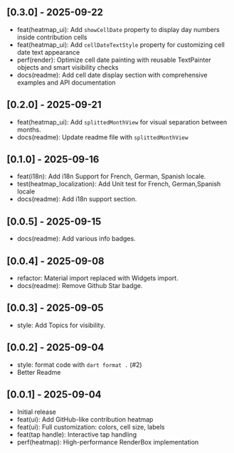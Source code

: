 ## [0.3.0] - 2025-09-22

- feat(heatmap_ui): Add `showCellDate` property to display day numbers inside contribution cells
- feat(heatmap_ui): Add `cellDateTextStyle` property for customizing cell date text appearance
- perf(render): Optimize cell date painting with reusable TextPainter objects and smart visibility checks
- docs(readme): Add cell date display section with comprehensive examples and API documentation

## [0.2.0] - 2025-09-21

- feat(heatmap_ui): Add `splittedMonthView` for visual separation between months.
- docs(readme): Update readme file with `splittedMonthView`

## [0.1.0] - 2025-09-16

- feat(i18n): Add i18n Support for French, German, Spanish locale.
- test(heatmap_localization): Add Unit test for French, German,Spanish locale
- docs(readme): Add i18n support section.

## [0.0.5] - 2025-09-15

- docs(readme): Add various info badges.

## [0.0.4] - 2025-09-08

- refactor: Material import replaced with Widgets import.
- docs(readme): Remove Github Star badge.

## [0.0.3] - 2025-09-05

- style: Add Topics for visibility.

## [0.0.2] - 2025-09-04

- style: format code with `dart format .` (#2)
- Better Readme

## [0.0.1] - 2025-09-04

- Initial release
- feat(ui): Add GitHub-like contribution heatmap
- feat(ui): Full customization: colors, cell size, labels
- feat(tap handle): Interactive tap handling
- perf(heatmap): High-performance RenderBox implementation